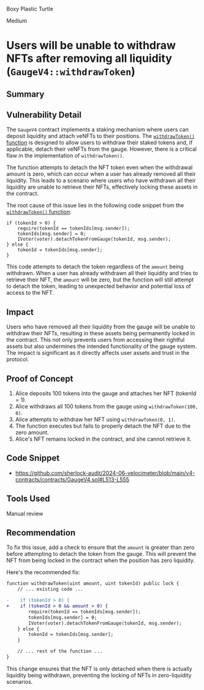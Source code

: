 Boxy Plastic Turtle

Medium

# Users will be unable to withdraw NFTs after removing all liquidity (`GaugeV4::withdrawToken`)

## Summary

## Vulnerability Detail

The `GaugeV4` contract implements a staking mechanism where users can deposit liquidity and attach veNFTs  to their positions. The [`withdrawToken()` function](https://github.com/sherlock-audit/2024-06-velocimeter/blob/main/v4-contracts/contracts/GaugeV4.sol#L513-L555) is designed to allow users to withdraw their staked tokens and, if applicable, detach their veNFTs from the gauge. However, there is a critical flaw in the implementation of `withdrawToken()`.

The function attempts to detach the NFT token even when the withdrawal amount is zero, which can occur when a user has already removed all their liquidity. This leads to a scenario where users who have withdrawn all their liquidity are unable to retrieve their NFTs, effectively locking these assets in the contract.

The root cause of this issue lies in the following code snippet from the [`withdrawToken()` function](https://github.com/sherlock-audit/2024-06-velocimeter/blob/main/v4-contracts/contracts/GaugeV4.sol#L513-L555):

```solidity
if (tokenId > 0) {
    require(tokenId == tokenIds[msg.sender]);
    tokenIds[msg.sender] = 0;
    IVoter(voter).detachTokenFromGauge(tokenId, msg.sender);
} else {
    tokenId = tokenIds[msg.sender];
}
```

This code attempts to detach the token regardless of the `amount` being withdrawn. When a user has already withdrawn all their liquidity and tries to retrieve their NFT, the `amount` will be zero, but the function will still attempt to detach the token, leading to unexpected behavior and potential loss of access to the NFT.

## Impact
Users who have removed all their liquidity from the gauge will be unable to withdraw their NFTs, resulting in these assets being permanently locked in the contract. This not only prevents users from accessing their rightful assets but also undermines the intended functionality of the gauge system. The impact is significant as it directly affects user assets and trust in the protocol.

## Proof of Concept
1. Alice deposits 100 tokens into the gauge and attaches her NFT (tokenId = 1).
2. Alice withdraws all 100 tokens from the gauge using `withdrawToken(100, 0)`.
3. Alice attempts to withdraw her NFT using `withdrawToken(0, 1)`.
4. The function executes but fails to properly detach the NFT due to the zero amount.
5. Alice's NFT remains locked in the contract, and she cannot retrieve it.


## Code Snippet
- https://github.com/sherlock-audit/2024-06-velocimeter/blob/main/v4-contracts/contracts/GaugeV4.sol#L513-L555


## Tools Used
Manual review

## Recommendation
To fix this issue, add a check to ensure that the `amount` is greater than zero before attempting to detach the token from the gauge. This will prevent the NFT from being locked in the contract when the position has zero liquidity.

Here's the recommended fix:

```diff
function withdrawToken(uint amount, uint tokenId) public lock {
    // ... existing code ...

-    if (tokenId > 0) {
+    if (tokenId > 0 && amount > 0) {
        require(tokenId == tokenIds[msg.sender]);
        tokenIds[msg.sender] = 0;
        IVoter(voter).detachTokenFromGauge(tokenId, msg.sender);
    } else {
        tokenId = tokenIds[msg.sender];
    }

    // ... rest of the function ...
}
```

This change ensures that the NFT is only detached when there is actually liquidity being withdrawn, preventing the locking of NFTs in zero-liquidity scenarios.